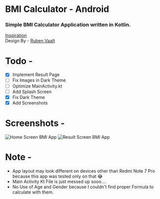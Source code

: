 # BMI Calculator - Android
### Simple BMI Calculator Application written in Kotlin.
[Inspiration](https://github.com/londonappbrewery/bmi-calculator-flutter)
<br>
Design By - [Ruben Vaalt](https://dribbble.com/shots/4585382-Simple-BMI-Calculator)

# Todo -
- [x] Implement Result Page
- [ ] Fix Images in Dark Theme
- [ ] Optimize MainActivity.kt
- [ ] Add Splash Screen
- [x] Fix Dark Theme
- [x] Add Screenshots

# Screenshots -
![Home Screen BMI App](https://i.imgur.com/891IXfB.jpg)
![Result Screen BMI App](https://i.imgur.com/0lYZIQg.jpg)

# Note -
- App layout may look different on devices other than Redmi Note 7 Pro because this app was tested only on that 😂
- Main Activity Kt File is just messed up sooo....
- No Use of Age and Gender because I couldn't find proper Formula to calculate with them. 
